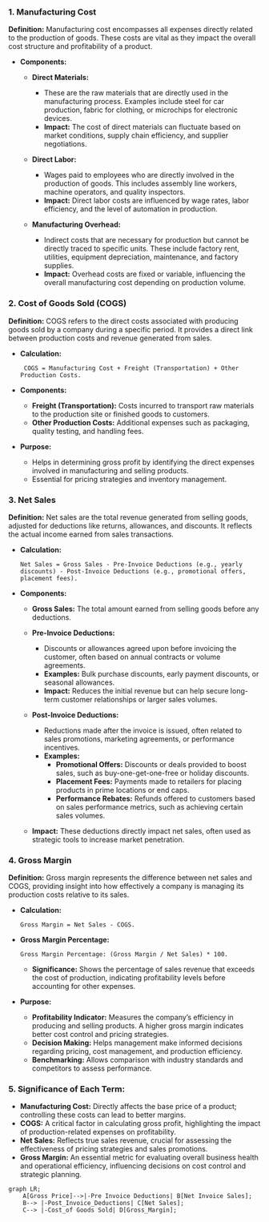 


### 1. Manufacturing Cost

**Definition:** Manufacturing cost encompasses all expenses directly related to the production of goods. 
These costs are vital as they impact the overall cost structure and profitability of a product.
   - **Components:**

     - **Direct Materials:**
        -    These are the raw materials that are directly used in the manufacturing process. Examples include steel for car production, fabric for clothing, or microchips for electronic devices.
        -    **Impact:** The cost of direct materials can fluctuate based on market conditions, supply chain efficiency, and supplier negotiations.

     - **Direct Labor:**
       -    Wages paid to employees who are directly involved in the production of goods. This includes assembly line workers, machine operators, and quality inspectors.
       -    **Impact:** Direct labor costs are influenced by wage rates, labor efficiency, and the level of automation in production.

     - **Manufacturing Overhead:**
       -    Indirect costs that are necessary for production but cannot be directly traced to specific units. These include factory rent, utilities, equipment depreciation, maintenance, and factory supplies.
       -    **Impact:** Overhead costs are fixed or variable, influencing the overall manufacturing cost depending on production volume.



### 2. Cost of Goods Sold (COGS)

**Definition:** COGS refers to the direct costs associated with producing goods sold by a company during a specific period. It provides a direct link between production costs and revenue generated from sales.

   - **Calculation:**
      ```
       COGS = Manufacturing Cost + Freight (Transportation) + Other Production Costs.
       ```

   - **Components:**
      - **Freight (Transportation):** Costs incurred to transport raw materials to the production site or finished goods to customers.
      - **Other Production Costs:** Additional expenses such as packaging, quality testing, and handling fees.
    
   - **Purpose:**
      - Helps in determining gross profit by identifying the direct expenses involved in manufacturing and selling products.
      - Essential for pricing strategies and inventory management.
    


### 3. Net Sales

**Definition:** Net sales are the total revenue generated from selling goods, adjusted for deductions like returns, allowances, and discounts. It reflects the actual income earned from sales transactions.


   - **Calculation:**
       ```
       Net Sales = Gross Sales - Pre-Invoice Deductions (e.g., yearly discounts) - Post-Invoice Deductions (e.g., promotional offers, placement fees).
       ```

   - **Components:**
      - **Gross Sales:** The total amount earned from selling goods before any deductions.

        
      - **Pre-Invoice Deductions:**
         - Discounts or allowances agreed upon before invoicing the customer, often based on annual contracts or volume agreements.
         - **Examples:** Bulk purchase discounts, early payment discounts, or seasonal allowances.
         - **Impact:** Reduces the initial revenue but can help secure long-term customer relationships or larger sales volumes.


      - **Post-Invoice Deductions:**
        - Reductions made after the invoice is issued, often related to sales promotions, marketing agreements, or performance incentives.
        - **Examples:**
          - **Promotional Offers:** Discounts or deals provided to boost sales, such as buy-one-get-one-free or holiday discounts.
          - **Placement Fees:** Payments made to retailers for placing products in prime locations or end caps.
          - **Performance Rebates:** Refunds offered to customers based on sales performance metrics, such as achieving certain sales volumes.

      - **Impact:** These deductions directly impact net sales, often used as strategic tools to increase market penetration.
    
###  4. Gross Margin

**Definition:** Gross margin represents the difference between net sales and COGS, providing insight into how effectively a company is managing its production costs relative to its sales.


   - **Calculation:**
     ```
     Gross Margin = Net Sales - COGS.
     ```

   - **Gross Margin Percentage:**
     ```
     Gross Margin Percentage: (Gross Margin / Net Sales) * 100.
     ```
      - **Significance:** Shows the percentage of sales revenue that exceeds the cost of production, indicating profitability levels before accounting for other expenses.
              
   - **Purpose:**
     - **Profitability Indicator:** Measures the company’s efficiency in producing and selling products. A higher gross margin indicates better cost control and pricing strategies.
     - **Decision Making:** Helps management make informed decisions regarding pricing, cost management, and production efficiency.
     - **Benchmarking:** Allows comparison with industry standards and competitors to assess performance.


### 5. Significance of Each Term:
- **Manufacturing Cost:** Directly affects the base price of a product; controlling these costs can lead to better margins.
- **COGS:** A critical factor in calculating gross profit, highlighting the impact of production-related expenses on profitability.
- **Net Sales:** Reflects true sales revenue, crucial for assessing the effectiveness of pricing strategies and sales promotions.
- **Gross Margin:** An essential metric for evaluating overall business health and operational efficiency, influencing decisions on cost control and strategic planning.


```mermaid
graph LR;
    A[Gross Price]-->|-Pre Invoice Deductions| B[Net Invoice Sales];
    B--> |-Post_Invoice_Deductions| C[Net Sales];
    C--> |-Cost_of Goods Sold| D[Gross_Margin];
```


